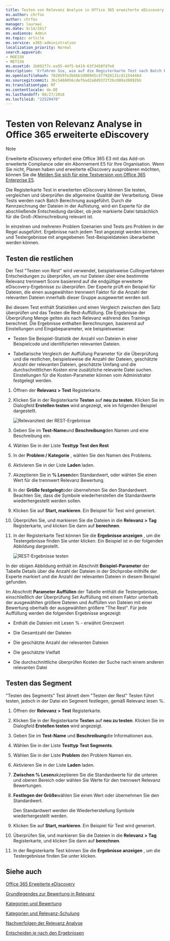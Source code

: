 ```yaml
---
title: Testen von Relevanz Analyse in Office 365 erweiterte eDiscovery
ms.author: chrfox
author: chrfox
manager: laurawi
ms.date: 9/14/2017
ms.audience: Admin
ms.topic: article
ms.service: o365-administration
localization_priority: Normal
search.appverid:
- MOE150
- MET150
ms.assetid: 1b092f7c-ea55-44f5-b419-63f3458fd7e0
description: 'Erfahren Sie, wie auf die Registerkarte Test nach Batch Berechnung in Office 365 erweiterte eDiscovery verwenden, um zu testen, vergleichen und überprüfen die allgemeine Qualität der Verarbeitung.  '
ms.openlocfilehash: 782859fe3b6bb3d00945c477928131cd1154446d
ms.sourcegitcommit: 36c5466056cdef6ad2a8d9372f2bc009a30892bb
ms.translationtype: MT
ms.contentlocale: de-DE
ms.lasthandoff: 08/27/2018
ms.locfileid: "22529470"
---
```

# <a name="test-relevance-analysis-in-office-365-advanced-ediscovery"></a>Testen von Relevanz Analyse in Office 365 erweiterte eDiscovery

> [!NOTE]
> Erweiterte eDiscovery erfordert eine Office 365 E3 mit das Add-on erweiterte Compliance oder ein Abonnement E5 für Ihre Organisation. Wenn Sie nicht, Planen haben und erweiterte eDiscovery ausprobieren möchten, können Sie die [Melden Sie sich für eine Testversion von Office 365 Enterprise E5](https://go.microsoft.com/fwlink/p/?LinkID=698279). 
  
Die Registerkarte Test in erweiterten eDiscovery können Sie testen, vergleichen und überprüfen die allgemeine Qualität der Verarbeitung. Diese Tests werden nach Batch Berechnung ausgeführt. Durch die Kennzeichnung der Dateien in der Auflistung, wird ein Experte für die abschließende Entscheidung darüber, ob jede markierte Datei tatsächlich für die Groß-/Kleinschreibung relevant ist. 
  
In einzelnen und mehreren Problem Szenarien sind Tests pro Problem in der Regel ausgeführt. Ergebnisse nach jedem Test angezeigt werden können, und Testergebnisse mit angegebenen Test-Beispieldateien überarbeitet werden können.
  
## <a name="testing-the-rest"></a>Testen die restlichen

Der Test "Testen von Rest" wird verwendet, beispielsweise Cullingverfahren Entscheidungen zu überprüfen, um nur Dateien über eine bestimmte Relevanz trennwert Score basierend auf die endgültige erweiterte eDiscovery-Ergebnisse zu überprüfen. Der Experte prüft ein Beispiel für Dateien, die einen ausgewählten trennwert Faktor für die Anzahl der relevanten Dateien innerhalb dieser Gruppe ausgewertet werden soll.
  
Bei diesem Test enthält Statistiken und einen Vergleich zwischen den Satz überprüfen und das Testen die Rest-Auffüllung. Die Ergebnisse der Überprüfung Menge gelten als nach Relevanz während des Trainings berechnet. Die Ergebnisse enthalten Berechnungen, basierend auf Einstellungen und Eingabeparameter, wie beispielsweise:
  
- Testen Sie Beispiel-Statistik der Anzahl von Dateien in einer Beispielcode und identifizierten relevanten Dateien. 
    
- Tabellarische Vergleich der Auffüllung Parameter für die Überprüfung und die restlichen, beispielsweise die Anzahl der Dateien, geschätzte Anzahl der relevanten Dateien, geschätzte Umfang und die durchschnittlichen Kosten eine zusätzliche relevante Datei suchen. Einstellungen für die Kosten-Parameter können vom Administrator festgelegt werden.
    
1. Öffnen der **Relevanz \> Test** Registerkarte. 
    
2. Klicken Sie in der Registerkarte **Testen** auf **neu zu testen**. Klicken Sie im Dialogfeld **Erstellen testen** wird angezeigt, wie im folgenden Beispiel dargestellt. 
    
    ![Relevanztest der REST-Ergebnisse](media/46e6898a-f929-4fd0-88d9-6f91d04b6ce2.png)
  
3. Geben Sie im **Test-Name**und **Beschreibung**den Namen und eine Beschreibung ein.
    
4. Wählen Sie in der Liste **Testtyp** **Test den Rest**
    
5. In der **Problem / Kategorie** , wählen Sie den Namen des Problems. 
    
6. Aktivieren Sie in der Liste **Laden** laden. 
    
7. Akzeptieren Sie in **% Lesen**den Standardwert, oder wählen Sie einen Wert für die trennwert Relevanz Bewertung. 
    
8. In der **Größe festgelegt**oder übernehmen Sie den Standardwert. Beachten Sie, dass die Symbole wiederherstellen die Standardwerte wiederhergestellt werden sollen.
    
9. Klicken Sie auf **Start, markieren**. Ein Beispiel für Test wird generiert.
    
10. Überprüfen Sie, und markieren Sie die Dateien in die **Relevanz \> Tag** Registerkarte, und klicken Sie dann auf **berechnen**.
    
11. In der Registerkarte Test können Sie die **Ergebnisse anzeigen** , um die Testergebnisse finden Sie unter klicken. Ein Beispiel ist in der folgenden Abbildung dargestellt. 
    
    ![REST-Ergebnisse testen](media/b95744a9-047d-4c29-992d-04fa7e58e58a.png)
  
In der obigen Abbildung enthält im Abschnitt **Beispiel-Parameter** der Tabelle Details über die Anzahl der Dateien in der Stichprobe mithilfe der Experte markiert und die Anzahl der relevanten Dateien in diesem Beispiel gefunden. 
  
Im Abschnitt **Parameter Auffüllen** der Tabelle enthält die Testergebnisse, einschließlich der Überprüfung Set Auffüllung mit einem Faktor unterhalb der ausgewählten größere Dateien und Auffüllen von Dateien mit einer Bewertung oberhalb der ausgewählten größere "The Rest". Für jede Auffüllung werden die folgenden Ergebnisse angezeigt: 
  
- Enthält die Dateien mit Lesen % - erwähnt Grenzwert
    
- Die Gesamtzahl der Dateien 
    
- Die geschätzte Anzahl der relevanten Dateien 
    
- Die geschätzte Vielfalt 
    
- Die durchschnittliche überprüfen Kosten der Suche nach einem anderen relevanten Datei
    
## <a name="testing-the-slice"></a>Testen das Segment

"Testen des Segments" Test ähnelt dem "Testen der Rest" Testen führt testen, jedoch in der Datei ein Segment festlegen, gemäß Relevanz lesen %.
  
1. Öffnen der **Relevanz \> Test** Registerkarte. 
    
2. Klicken Sie in der Registerkarte **Testen** auf **neu zu testen**. Klicken Sie im Dialogfeld **Erstellen testen** wird angezeigt. 
    
3. Geben Sie im **Test-Name** und **Beschreibung**die Informationen aus.
    
4. Wählen Sie in der Liste **Testtyp** **Test Segments**.
    
5. Wählen Sie in der Liste **Problem** den Problem Namen ein. 
    
6. Aktivieren Sie in der Liste **Laden** laden. 
    
7. **Zwischen % Lesen**akzeptieren Sie die Standardwerte für die unteren und oberen Bereich oder wählen Sie Werte für den trennwert Relevanz Bewertungen. 
    
8. **Festlegen der Größe**wählen Sie einen Wert oder übernehmen Sie den Standardwert.
    
    Den Standardwert werden die Wiederherstellung Symbole wiederhergestellt werden.
    
9. Klicken Sie auf **Start, markieren**. Ein Beispiel für Test wird generiert.
    
10. Überprüfen Sie, und markieren Sie die Dateien in die **Relevanz \> Tag** Registerkarte, und klicken Sie dann auf **berechnen**. 
    
11. In der Registerkarte Test können Sie die **Ergebnisse anzeigen** , um die Testergebnisse finden Sie unter klicken. 
    
## <a name="see-also"></a>Siehe auch

[Office 365 Erweiterte eDiscovery](office-365-advanced-ediscovery.md)
  
[Grundlegendes zur Bewertung in Relevanz](assessment-in-relevance-in-advanced-ediscovery.md)
  
[Kategorien und Bewertung](tagging-and-assessment-in-advanced-ediscovery.md)
  
[Kategorien und Relevanz-Schulung](tagging-and-relevance-training-in-advanced-ediscovery.md)
  
[Nachverfolgen der Relevanz Analyse](track-relevance-analysis-in-advanced-ediscovery.md)
  
[Entscheiden je nach den Ergebnissen](decision-based-on-the-results-in-advanced-ediscovery.md)

